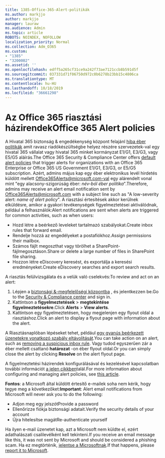 ```yaml
---
title: 1385-Office-365-Alert-politikák
ms.author: markjjo
author: markjjo
manager: lauraw
ms.audience: Admin
ms.topic: article
ROBOTS: NOINDEX, NOFOLLOW
localization_priority: Normal
ms.collection: Adm_O365
ms.custom:
- "1385"
- "3200002"
ms.assetid: ''
ms.openlocfilehash: edff5a265cf31ce9a242f73ae7121ccb8b591d5f
ms.sourcegitcommit: 037331d71f06750d972c0b6278b23bb15c4806ca
ms.translationtype: MT
ms.contentlocale: hu-HU
ms.lasthandoff: 10/18/2019
ms.locfileid: "36661298"
---
```

# <a name="office-365-alert-policies"></a><span data-ttu-id="8877b-102">Az Office 365 riasztási házirendek</span><span class="sxs-lookup"><span data-stu-id="8877b-102">Office 365 Alert policies</span></span>

<span data-ttu-id="8877b-103">A Hivatal 365 biztonság & engedékenység központ felajánl [hiba éber politikák](https://docs.microsoft.com/office365/securitycompliance/alert-policies#default-alert-policies) amit ravasz riadókészültségbe helyez részére szervezetek-val egy hivatal 365 vállalat vagy hivatal 365 minket kormányzat E1/G1, E3/G3, vagy E5/G5 aláírás.</span><span class="sxs-lookup"><span data-stu-id="8877b-103">The Office 365 Security & Compliance Center offers [default alert policies](https://docs.microsoft.com/office365/securitycompliance/alert-policies#default-alert-policies) that trigger alerts for organizations with an Office 365 Enterprise or Office 365 US Government E1/G1, E3/G3, or E5/G5 subscription.</span></span> <span data-ttu-id="8877b-104">Azért, admins május kap egy éber elektronikus levél hirdetés küldött mellett Office365Alerts@microsoft.com-val egy alárendelt vonal mint "egy alacsony-szigorúság éber: *név-ból éber politika*".</span><span class="sxs-lookup"><span data-stu-id="8877b-104">Therefore, admins may receive an alert email notification sent by Office365Alerts@microsoft.com with a subject line such as "A low-severity alert: *name of alert policy*".</span></span> <span data-ttu-id="8877b-105">A riasztási értesítések akkor kerülnek elküldésre, amikor a gyakori tevékenységek figyelmeztetései aktiválódnak, például a felhasználók:</span><span class="sxs-lookup"><span data-stu-id="8877b-105">Alert notifications are sent when alerts are triggered for common activities, such as when users:</span></span>

- <span data-ttu-id="8877b-106">Hozd létre a beérkező leveleket tartalmazó szabályokat.</span><span class="sxs-lookup"><span data-stu-id="8877b-106">Create inbox rules that forward email.</span></span>
- <span data-ttu-id="8877b-107">Rendelje hozzá az engedélyeket a postafiókhoz.</span><span class="sxs-lookup"><span data-stu-id="8877b-107">Assign permissions their mailbox.</span></span>
- <span data-ttu-id="8877b-108">Számos fájlt megoszthat vagy törölhet a SharePoint-fájlmegosztáson.</span><span class="sxs-lookup"><span data-stu-id="8877b-108">Share or delete a large number of files in SharePoint file sharing.</span></span>
- <span data-ttu-id="8877b-109">Hozzon létre eDiscovery keresést, és exportálja a keresési eredményeket.</span><span class="sxs-lookup"><span data-stu-id="8877b-109">Create eDiscovery searches and export search results.</span></span>

<span data-ttu-id="8877b-110">A riasztás felülvizsgálata és a velük való cselekvés:</span><span class="sxs-lookup"><span data-stu-id="8877b-110">To review and act on an alert:</span></span>

1. <span data-ttu-id="8877b-111">Lépjen a [biztonsági &-megfelelőségi központba](https://protection.office.com) , és jelentkezzen be.</span><span class="sxs-lookup"><span data-stu-id="8877b-111">Go to the [Security & Compliance center](https://protection.office.com) and sign in.</span></span>
2. <span data-ttu-id="8877b-112">Kattintson a **figyelmeztetések** > **megtekintése figyelmeztetésekre**.</span><span class="sxs-lookup"><span data-stu-id="8877b-112">Click **Alerts** > **View alerts**.</span></span>
3. <span data-ttu-id="8877b-113">Kattintson egy figyelmeztetésen, hogy megjelenjen egy flyout oldal a riasztáshoz.</span><span class="sxs-lookup"><span data-stu-id="8877b-113">Click an alert to display a flyout page with information about the alert.</span></span>

<span data-ttu-id="8877b-114">A Riasztásnaplóban lépéseket tehet, például [egy gyanús beérkezett üzenetekre vonatkozó szabály eltávolítását](https://docs.microsoft.com/office365/securitycompliance/responding-to-a-compromised-email-account).</span><span class="sxs-lookup"><span data-stu-id="8877b-114">You can take action on an alert, such as [removing a suspicious inbox rule](https://docs.microsoft.com/office365/securitycompliance/responding-to-a-compromised-email-account).</span></span> <span data-ttu-id="8877b-115">Vagy tudod egyszerűen zár a éber mellett csattanó **határozat** -on éber flyout oldal.</span><span class="sxs-lookup"><span data-stu-id="8877b-115">Or you can simply close the alert by clicking **Resolve** on the alert flyout page.</span></span>

<span data-ttu-id="8877b-116">A figyelmeztetési házirendek konfigurálásával és kezelésével kapcsolatban további információt [a jelen cikkben](https://docs.microsoft.com/office365/securitycompliance/alert-policies)talál.</span><span class="sxs-lookup"><span data-stu-id="8877b-116">For more information about configuring and managing alert policies, see  [this article](https://docs.microsoft.com/office365/securitycompliance/alert-policies).</span></span>

<span data-ttu-id="8877b-117">**Fontos**: a Microsoft által küldött értesítő e-mailek soha nem kérik, hogy tegye meg a következőket:</span><span class="sxs-lookup"><span data-stu-id="8877b-117">**Important**: Alert email notifications from Microsoft will never ask you to do the following:</span></span>

- <span data-ttu-id="8877b-118">Adjon meg egy jelszót</span><span class="sxs-lookup"><span data-stu-id="8877b-118">Provide a password</span></span>
- <span data-ttu-id="8877b-119">Ellenőrizze fiókja biztonsági adatait.</span><span class="sxs-lookup"><span data-stu-id="8877b-119">Verify the security details of your account</span></span>
- <span data-ttu-id="8877b-120">Újra hitelesítse magát</span><span class="sxs-lookup"><span data-stu-id="8877b-120">Re-authenticate yourself</span></span>

<span data-ttu-id="8877b-121">Ha ilyen e-mail üzenetet kap, azt a Microsoft nem küldte el, ezért adathalászati csalilevélként kell tekinteni.</span><span class="sxs-lookup"><span data-stu-id="8877b-121">If you receive an email message like this, it was not sent by Microsoft and should be considered a phishing scam.</span></span> <span data-ttu-id="8877b-122">Ha ez megtörténik, [jelentse a Microsoftnak](https://docs.microsoft.com/office365/SecurityCompliance/report-junk-email-and-phishing-scams-in-outlook-on-the-web-eop).</span><span class="sxs-lookup"><span data-stu-id="8877b-122">If that happens, please [report it to Microsoft](https://docs.microsoft.com/office365/SecurityCompliance/report-junk-email-and-phishing-scams-in-outlook-on-the-web-eop).</span></span>